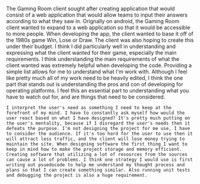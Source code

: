   The Gaming Room client sought after creating application that would consist of a web application that would allow teams to input their answers according to what they saw in. Orignally on android, the Gaming Room client wanted to expand to a web application so that it would be accessible to more people. When developing the app, the client wanted to base it off of the 1980s game Win, Lose or Draw. The client was also hoping to create this under their budget. I think I did particularly well in understanding and expressing what the client wanted for their game, especially the main requirements. I think understanding the main requirements of what the client wanted was extremely helpful when developing the code. Providing a simple list allows for me to understand what I'm work with. Although I feel like pretty much all of my work need to be heavily edited, I think the one part that stands out is understanding the pros and con of developing for operating platforms. I feel this an essential part to understanding what you have to watch out for, and are things that need to be considered. 
 
    I interpret the user's need as something I need to keep at the forefront of my mind. I have to constantly ask myself how would the user react based on what I have designed? It's pretty much putting on the user's mentality, because if I disregard the user's needs then it defeats the purpose. I'm not designing the project for me use, I have to consider the audience. If it's too hard for the user to use then it will attract less traffic, and the client will lose money trying to maintain the site. When designing software the first thing I want to keep in mind how to make the project storage and memory efficient. Creating software that utilizing a lot of resources from the sources can cause a lot of problems. I think one strategy I would use is first writing out psuedocode to help me understand my thought process and plans so that I can create something similar. Also running unit tests and debugging the project is also a huge requirement. 
